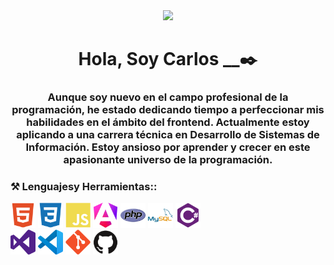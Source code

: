 <div id="header" align="center">
  <img src="https://media.giphy.com/media/v1.Y2lkPTc5MGI3NjExaGN1YWJ6bDV1c3RnOWt4OXY3OHA0cmZ0cTcweTRhODZxamZ4ODRhdiZlcD12MV9pbnRlcm5hbF9naWZfYnlfaWQmY3Q9Zw/VTtANKl0beDFQRLDTh/giphy.gif" width="200">
  <h1>Hola, Soy Carlos __✒️</h1>
  <h3>Aunque soy nuevo en el campo profesional de la programación, he estado dedicando tiempo a perfeccionar mis habilidades en el ámbito del frontend. Actualmente estoy aplicando a una carrera técnica en Desarrollo de Sistemas de Información. Estoy ansioso por aprender y crecer en este apasionante universo de la programación. </h3>
</div>
<div  align="left">
  <h3>⚒ Lenguajesy Herramientas::</h3>
  
  <img src="https://github.com/devicons/devicon/blob/master/icons/html5/html5-plain.svg" title="HTML5" alt="HTML5" width="40" height="40">
  <img src="https://github.com/devicons/devicon/blob/master/icons/css3/css3-plain.svg" title="CSS3" alt="CSS3" width="40" height="40">
  <img src="https://github.com/devicons/devicon/blob/master/icons/javascript/javascript-plain.svg" title="JavaScript" alt="JavaScript" width="40" height="40">
  <img src="https://github.com/devicons/devicon/blob/master/icons/angular/angular-original.svg" title="angular" alt="angular" width="40" height="40">
  <img src="https://github.com/devicons/devicon/blob/master/icons/php/php-original.svg" title="PHP" alt="PHP" width="40" height="40">
  <img src="https://github.com/devicons/devicon/blob/master/icons/mysql/mysql-original-wordmark.svg" title="mysql" alt="mysql" width="40" height="40">
  <img src="https://github.com/devicons/devicon/blob/master/icons/csharp/csharp-plain.svg" title="csharp" alt="csharp" width="40" height="40"><br>

  
  <img src="https://github.com/devicons/devicon/blob/master/icons/visualstudio/visualstudio-plain.svg" title="VisualStudio" alt="VisualStudio" width="40" height="40">
  <img src="https://github.com/devicons/devicon/blob/master/icons/vscode/vscode-original.svg" title="VSCode" alt="VSCode" width="40" height="40">
  <img src="https://github.com/devicons/devicon/blob/master/icons/git/git-original.svg" title="git" alt="git" width="40" height="40">
  <img src="https://github.com/devicons/devicon/blob/master/icons/github/github-original.svg" title="github" alt="github" width="40" height="40">
  
  
</div>
